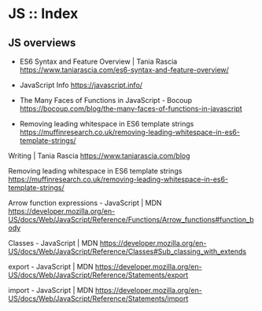 # JS :: Index

## JS overviews

* ES6 Syntax and Feature Overview | Tania Rascia
https://www.taniarascia.com/es6-syntax-and-feature-overview/

* JavaScript Info
https://javascript.info/

* The Many Faces of Functions in JavaScript - Bocoup
https://bocoup.com/blog/the-many-faces-of-functions-in-javascript

* Removing leading whitespace in ES6 template strings
https://muffinresearch.co.uk/removing-leading-whitespace-in-es6-template-strings/


Writing | Tania Rascia
https://www.taniarascia.com/blog



Removing leading whitespace in ES6 template strings
https://muffinresearch.co.uk/removing-leading-whitespace-in-es6-template-strings/

Arrow function expressions - JavaScript | MDN
https://developer.mozilla.org/en-US/docs/Web/JavaScript/Reference/Functions/Arrow_functions#function_body

Classes - JavaScript | MDN
https://developer.mozilla.org/en-US/docs/Web/JavaScript/Reference/Classes#Sub_classing_with_extends

export - JavaScript | MDN
https://developer.mozilla.org/en-US/docs/Web/JavaScript/Reference/Statements/export

import - JavaScript | MDN
https://developer.mozilla.org/en-US/docs/Web/JavaScript/Reference/Statements/import
